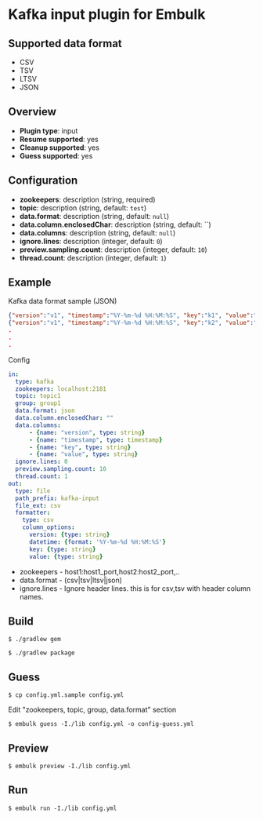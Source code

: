 # Kafka input plugin for Embulk

## Supported data format

- CSV
- TSV
- LTSV
- JSON

## Overview

* **Plugin type**: input
* **Resume supported**: yes
* **Cleanup supported**: yes
* **Guess supported**: yes

## Configuration

- **zookeepers**: description (string, required)
- **topic**: description (string, default: `test`)
- **data.format**: description (string, default: `null`)
- **data.column.enclosedChar**: description (string, default: ``)
- **data.columns**: description (string, default: `null`)
- **ignore.lines**: description (integer, default: `0`)
- **preview.sampling.count**: description (integer, default: `10`)
- **thread.count**: description (integer, default: `1`)

## Example

Kafka data format sample (JSON)

```json
{"version":"v1", "timestamp":"%Y-%m-%d %H:%M:%S", "key":"k1", "value":"v1"}
{"version":"v1", "timestamp":"%Y-%m-%d %H:%M:%S", "key":"k2", "value":"v2"}
.
.
.
```

Config

```yaml
in:
  type: kafka
  zookeepers: localhost:2181
  topic: topic1
  group: group1
  data.format: json
  data.column.enclosedChar: ""
  data.columns:
      - {name: "version", type: string}
      - {name: "timestamp", type: timestamp}
      - {name: "key", type: string}
      - {name: "value", type: string}
  ignore.lines: 0
  preview.sampling.count: 10
  thread.count: 1
out:
  type: file
  path_prefix: kafka-input
  file_ext: csv
  formatter:
    type: csv
    column_options:
      version: {type: string}
      datetime: {format: '%Y-%m-%d %H:%M:%S'}
      key: {type: string}
      value: {type: string}
```

- zookeepers   - host1:host1_port,host2:host2_port,..
- data.format  - (csv|tsv|ltsv|json)
- ignore.lines - Ignore header lines. this is for csv,tsv with header column names.


## Build

```
$ ./gradlew gem
```

```
$ ./gradlew package
```

## Guess

```
$ cp config.yml.sample config.yml
```

Edit "zookeepers, topic, group, data.format" section

```
$ embulk guess -I./lib config.yml -o config-guess.yml
```

## Preview

```
$ embulk preview -I./lib config.yml
```

## Run

```
$ embulk run -I./lib config.yml
```

